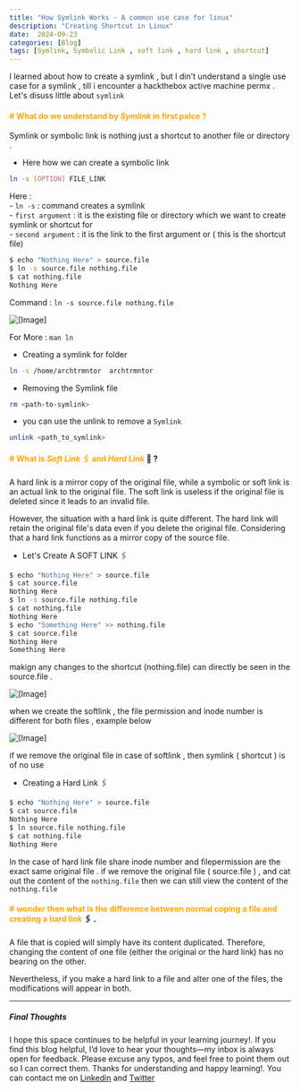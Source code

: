 ```yaml
---
title: "How Symlink Works - A common use case for linux"
description: "Creating Shortcut in Linux"
date:  2024-09-23
categories: [Blog]
tags: [Symlink, Symbolic Link , soft link , hard link , shortcut]
---
```

I learned about how to create a symlink , but I din't understand a single use case for a symlink , till i encounter a hackthebox active machine permx .  Let's disuss little about `symlink`

#### <span style="color: Orange;"><b># What do we understand by _**Symlink**_ in first palce ?</b></span>

Symlink or symbolic link is nothing just a shortcut to another file or directory . 

- Here how we can create a symbolic link 


```bash
ln -s [OPTION] FILE_LINK
```

Here : <br>
    - `ln -s` : command creates a symlink <br>
    - `first argument` : it is the existing file or directory which we want to create symlink or shortcut for <br>
    - `second argument` : it is the link to the first argument or ( this is the shortcut file) <br>


```bash
$ echo "Nothing Here" > source.file
$ ln -s source.file nothing.file
$ cat nothing.file
Nothing Here
```

Command :  `ln -s source.file nothing.file`

![[Image]](https://i.imghippo.com/files/bzX5k1727067028.png)

For More : `man ln` 

- Creating a symlink for folder

```bash
ln -s /home/archtrmntor  archtrmntor
```

- Removing the Symlink file

```bash
rm <path-to-symlink>
```

- you can use the unlink to remove a `Symlink`

```bash
unlink <path_to_symlink>
```

#### <span style="color: Orange;"><b># What is _**Soft Link**_ 🖇️ and ***Hard Link***</b></span> 💭 ?

A hard link is a mirror copy of the original file, while a symbolic or soft link is an actual link to the original file. The soft link is useless if the original file is deleted since it leads to an invalid file.

However, the situation with a hard link is quite different. The hard link will retain the original file's data even if you delete the original file. Considering that a hard link functions as a mirror copy of the source file.


- Let's Create  A SOFT LINK 🖇️

```bash
$ echo "Nothing Here" > source.file
$ cat source.file
Nothing Here
$ ln -s source.file nothing.file
$ cat nothing.file
Nothing Here
$ echo "Something Here" >> nothing.file
$ cat source.file
Nothing Here
Something Here
```

makign any changes to the shortcut (nothing.file) can directly be seen in the source.file .

![[Image]](https://i.imghippo.com/files/kvSid1727067029.png)

when we create the softlink , the file permission and inode number is different for both files , example below

![[Image]](https://i.imghippo.com/files/bzX5k1727067028.png)

if we remove the original file in case of softlink , then symlink ( shortcut ) is of no use 

- Creating a Hard Link 🖇️

```bash
$ echo "Nothing Here" > source.file
$ cat source.file
Nothing Here
$ ln source.file nothing.file
$ cat nothing.file
Nothing Here
```

In the case of hard link file share inode number and filepermission are the exact same original file . if we remove the original file ( source.file ) , and cat out the content of the `nothing.file` then we can still view the content of the `nothing.file`


#### <span style="color: Orange;"><b># wonder then what is the difference between normal coping a file and creating   a hard link </b></span>🖇️ . 

A file that is copied will simply have its content duplicated. Therefore, changing the content of one file (either the original or the hard link) has no bearing on the other.

Nevertheless, if you make a hard link to a file and alter one of the files, the modifications will appear in both.







------------------------------------------------------------------



##### Final Thoughts

 I hope this space continues to be helpful in your learning journey!. If you find this blog helpful, I’d love to hear your thoughts—my inbox is always open for feedback. Please excuse any typos, and feel free to point them out so I can correct them. Thanks for understanding and happy learning!. You can contact me on
[Linkedin](https://www.linkedin.com/in/hitesh-sharma-413862245) and [Twitter](https://twitter.com/archtrmntor)
